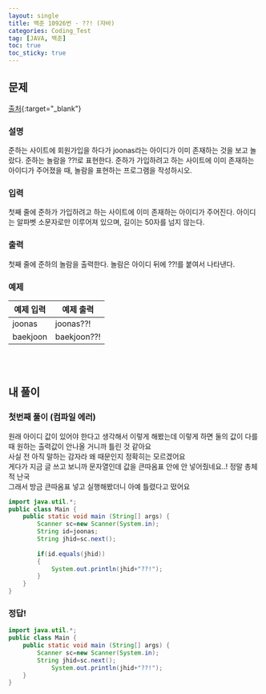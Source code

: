 ```yaml
---
layout: single
title: 백준 10926번 - ??! (자바)
categories: Coding_Test
tag: [JAVA, 백준]
toc: true
toc_sticky: true
---
```


## 문제
[출처](https://www.acmicpc.net/problem/10926){:target="_blank"}
### 설명
준하는 사이트에 회원가입을 하다가 joonas라는 아이디가 이미 존재하는 것을 보고 놀랐다. 준하는 놀람을 ??!로 표현한다. 준하가 가입하려고 하는 사이트에 이미 존재하는 아이디가 주어졌을 때, 놀람을 표현하는 프로그램을 작성하시오.

### 입력
첫째 줄에 준하가 가입하려고 하는 사이트에 이미 존재하는 아이디가 주어진다. 아이디는 알파벳 소문자로만 이루어져 있으며, 길이는 50자를 넘지 않는다.

### 출력
첫째 줄에 준하의 놀람을 출력한다. 놀람은 아이디 뒤에 ??!를 붙여서 나타낸다.

### 예제

예제 입력|예제 출력
---|---
joonas|joonas??!
baekjoon|baekjoon??!

<br/><br/>

## 내 풀이
### 첫번째 풀이 (컴파일 에러)
원래 아이디 값이 있어야 한다고 생각해서 이렇게 해봤는데 이렇게 하면 둘의 값이 다를 때 원하는 출력값이 안나올 거니까 틀린 것 같아요 <br/>
사실 전 아직 말하는 감자라 왜 때문인지 정확히는 모르겠어요 <br/>
게다가 지금 글 쓰고 보니까 문자열인데 값을 큰따옴표 안에 안 넣어줬네요..! 정말 총체적 난국 <br/>
그래서 방금 큰따옴표 넣고 실행해봤더니 아예 틀렸다고 떴어요 
```java
import java.util.*;
public class Main {
    public static void main (String[] args) {
        Scanner sc=new Scanner(System.in);
        String id=joonas;
        String jhid=sc.next();
        
        if(id.equals(jhid))
        {
            System.out.println(jhid+"??!");
        }
    }
}
```

### 정답!
```java
import java.util.*;
public class Main {
    public static void main (String[] args) {
        Scanner sc=new Scanner(System.in);
        String jhid=sc.next();
            System.out.println(jhid+"??!");
    }
}
```
